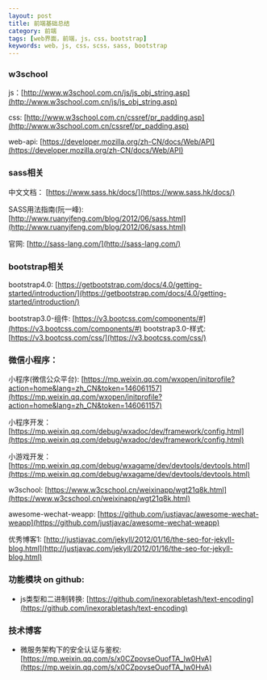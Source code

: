 ```yaml
---
layout: post
title: 前端基础总结
category: 前端
tags: [web界面，前端，js，css，bootstrap]
keywords: web，js, css，scss，sass, bootstrap
---
```


### w3school
js：[http://www.w3school.com.cn/js/js_obj_string.asp](http://www.w3school.com.cn/js/js_obj_string.asp)

css: [http://www.w3school.com.cn/cssref/pr_padding.asp](http://www.w3school.com.cn/cssref/pr_padding.asp)

web-api: [https://developer.mozilla.org/zh-CN/docs/Web/API](https://developer.mozilla.org/zh-CN/docs/Web/API)

### sass相关
中文文档： [https://www.sass.hk/docs/](https://www.sass.hk/docs/)

SASS用法指南(阮一峰): [http://www.ruanyifeng.com/blog/2012/06/sass.html](http://www.ruanyifeng.com/blog/2012/06/sass.html)

官网: [http://sass-lang.com/](http://sass-lang.com/)

### bootstrap相关

bootstrap4.0: [https://getbootstrap.com/docs/4.0/getting-started/introduction/](https://getbootstrap.com/docs/4.0/getting-started/introduction/)

bootstrap3.0-组件: [https://v3.bootcss.com/components/#](https://v3.bootcss.com/components/#)
bootstrap3.0-样式: [https://v3.bootcss.com/css/](https://v3.bootcss.com/css/)

### 微信小程序：

小程序(微信公众平台): [https://mp.weixin.qq.com/wxopen/initprofile?action=home&lang=zh_CN&token=146061157](https://mp.weixin.qq.com/wxopen/initprofile?action=home&lang=zh_CN&token=146061157)

小程序开发： [https://mp.weixin.qq.com/debug/wxadoc/dev/framework/config.html](https://mp.weixin.qq.com/debug/wxadoc/dev/framework/config.html)

小游戏开发： [https://mp.weixin.qq.com/debug/wxagame/dev/devtools/devtools.html](https://mp.weixin.qq.com/debug/wxagame/dev/devtools/devtools.html)

w3school: [https://www.w3cschool.cn/weixinapp/wgt21q8k.html](https://www.w3cschool.cn/weixinapp/wgt21q8k.html)

awesome-wechat-weapp: [https://github.com/justjavac/awesome-wechat-weapp](https://github.com/justjavac/awesome-wechat-weapp)

优秀博客1: [http://justjavac.com/jekyll/2012/01/16/the-seo-for-jekyll-blog.html](http://justjavac.com/jekyll/2012/01/16/the-seo-for-jekyll-blog.html)

### 功能模块 on github:
- js类型和二进制转换: [https://github.com/inexorabletash/text-encoding](https://github.com/inexorabletash/text-encoding)

### 技术博客

- 微服务架构下的安全认证与鉴权: [https://mp.weixin.qq.com/s/x0CZpovseOuofTA_lw0HvA](https://mp.weixin.qq.com/s/x0CZpovseOuofTA_lw0HvA)

